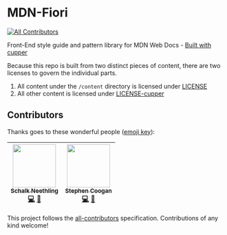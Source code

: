 # MDN-Fiori
[![All Contributors](https://img.shields.io/badge/all_contributors-2-orange.svg?style=flat-square)](#contributors)

Front-End style guide and pattern library for MDN Web Docs - [Built with cupper](https://github.com/ThePacielloGroup/cupper)

Because this repo is built from two distinct pieces of content, there are two licenses to govern the individual parts.

1. All content under the `/content` directory is licensed under [LICENSE](LICENSE)
2. All other content is licensed under [LICENSE-cupper](LICENSE-cupper)

## Contributors

Thanks goes to these wonderful people ([emoji key](https://github.com/kentcdodds/all-contributors#emoji-key)):

<!-- ALL-CONTRIBUTORS-LIST:START - Do not remove or modify this section -->
<!-- prettier-ignore -->
| [<img src="https://avatars3.githubusercontent.com/u/10350960?s=460&v=4" width="100px;"/><br /><sub><b>Schalk Neethling</b></sub>](https://github.com/schalkneethling)<br />[💻](https://github.com/mdn/mdn-fiori//Mozilla/MDN-Fiori/commits?author=schalkneethling "Code") [📖](https://github.com/mdn/mdn-fiori//Mozilla/MDN-Fiori/commits?author=schalkneethling "Documentation") | [<img src="https://avatars3.githubusercontent.com/u/1271105?s=460&v=4" width="100px;"/><br /><sub><b>Stephen Coogan</b></sub>](https://github.com/coogie)<br />[💻](https://github.com/mdn/mdn-fiori//Mozilla/MDN-Fiori/commits?author=coogie "Code") [📖](https://github.com/mdn/mdn-fiori//Mozilla/MDN-Fiori/commits?author=coogie "Documentation") |
| :---: | :---: |
<!-- ALL-CONTRIBUTORS-LIST:END -->

This project follows the [all-contributors](https://github.com/kentcdodds/all-contributors) specification. Contributions of any kind welcome!